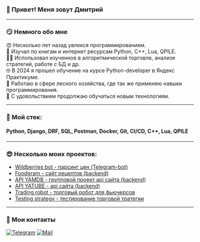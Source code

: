 ### 👋 Привет! Меня зовут Дмитрий





---
### 	&#128527; Немного обо мне
&#128525; Несколько лет назад увлекся программированием.  
&#128585; Изучал по книгам и интернет ресурсам Python, C++, Lua, QPILE.  
&#128104;&#8205;&#128187; Использовал изученное в алгоритмической торговле, анализе стратегий, работе с БД и др.  
&#129299; В 2024 я прошел обучение на курсе Python-developer в Яндекс Практикуме.  
&#127794; Работаю в сфере лесного хозяйства, где так же применяю навыки программирования.  
&#129488; С удовольствием продолжаю обучаться новым технологиям.  

---
### &#128092; Мой стек:
#### Python, Django, DRF, SQL, Postman, Docker, Git, CI/CD, C++, Lua, QPILE
---
### &#128526; Несколько моих проектов:
- [Wildberries bot - парсинг цен (Telegram-bot)](https://github.com/DmitriFaizullin/wildberries_bot)
- [Foodgram - сайт рецептов (backend) ](https://github.com/DmitriFaizullin/foodgram)
- [API YAMDB - групповой проект api сайта (backend)](https://github.com/DmitriFaizullin/api_yamdb)
- [API YATUBE - api сайта (backend)](https://github.com/DmitriFaizullin/api_final_yatube)
- [Trading robot - торговый робот для фьючерсов ](https://github.com/DmitriFaizullin/trading_robot_on_lua)
- [Testing strategy - тестирование торговой тратегии ](https://github.com/DmitriFaizullin/testing_trading_strategy_CPP)
---


### &#129305; Мои контакты
[![Telegram](https://img.shields.io/badge/Telegram-orange?logo=telegram&logoColor=white)](https://t.me/dmitrifn) [![Mail](https://img.shields.io/badge/Email-red?logo=gmail&logoColor=white)](mailto:faizullin-dmitri@mail.ru)
